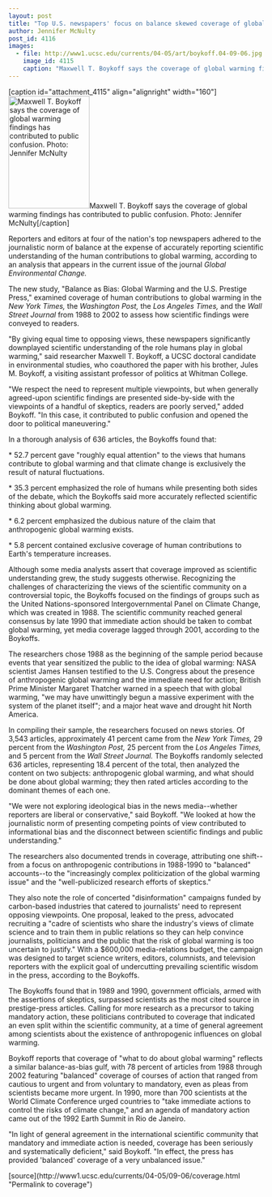 ```yaml
---
layout: post
title: "Top U.S. newspapers' focus on balance skewed coverage of global warming, analysis reveals"
author: Jennifer McNulty
post_id: 4116
images:
  - file: http://www1.ucsc.edu/currents/04-05/art/boykoff.04-09-06.jpg
    image_id: 4115
    caption: "Maxwell T. Boykoff says the coverage of global warming findings has contributed to public confusion. Photo: Jennifer McNulty"
---
```


[caption id="attachment_4115" align="alignright" width="160"]<a href="http://localhost/mysite/wp-content/uploads/2004/09/boykoff.04-09-06.jpg"><img class="size-full wp-image-4115" src="http://localhost/mysite/wp-content/uploads/2004/09/boykoff.04-09-06.jpg" alt="Maxwell T. Boykoff says the coverage of global warming findings has contributed to public confusion. Photo: Jennifer McNulty" width="160" height="222" /></a>Maxwell T. Boykoff says the coverage of global warming findings has contributed to public confusion. Photo: Jennifer McNulty[/caption]
<p>
  Reporters and editors at four of the nation's top newspapers adhered to the journalistic norm of balance at the expense of accurately reporting scientific understanding of the human contributions to global warming, according to an analysis that appears in the current issue of the journal <i>Global Environmental Change.</i>
</p>
<p>
  The new study, "Balance as Bias: Global Warming and the U.S. Prestige Press," examined coverage of human contributions to global warming in the <i>New York Times,</i> the <i>Washington Post,</i> the <i>Los Angeles Times,</i> and the <i>Wall Street Journal</i> from 1988 to 2002 to assess how scientific findings were conveyed to readers.<br>
</p>
<p>
  "By giving equal time to opposing views, these newspapers significantly downplayed scientific understanding of the role humans play in global warming," said researcher Maxwell T. Boykoff, a UCSC doctoral candidate in environmental studies, who coauthored the paper with his brother, Jules M. Boykoff, a visiting assistant professor of politics at Whitman College.<br>
</p>
<p>
  "We respect the need to represent multiple viewpoints, but when generally agreed-upon scientific findings are presented side-by-side with the viewpoints of a handful of skeptics, readers are poorly served," added Boykoff. "In this case, it contributed to public confusion and opened the door to political maneuvering."<br>
</p>
<p>
  In a thorough analysis of 636 articles, the Boykoffs found that:<br>
</p>
<p>
  * 52.7 percent gave "roughly equal attention" to the views that humans contribute to global warming and that climate change is exclusively the result of natural fluctuations.<br>
</p>
<p>
  * 35.3 percent emphasized the role of humans while presenting both sides of the debate, which the Boykoffs said more accurately reflected scientific thinking about global warming.<br>
</p>
<p>
  * 6.2 percent emphasized the dubious nature of the claim that anthropogenic global warming exists.<br>
</p>
<p>
  * 5.8 percent contained exclusive coverage of human contributions to Earth's temperature increases.<br>
</p>
<p>
  Although some media analysts assert that coverage improved as scientific understanding grew, the study suggests otherwise. Recognizing the challenges of characterizing the views of the scientific community on a controversial topic, the Boykoffs focused on the findings of groups such as the United Nations-sponsored Intergovernmental Panel on Climate Change, which was created in 1988. The scientific community reached general consensus by late 1990 that immediate action should be taken to combat global warming, yet media coverage lagged through 2001, according to the Boykoffs.<br>
</p>
<p>
  The researchers chose 1988 as the beginning of the sample period because events that year sensitized the public to the idea of global warming: NASA scientist James Hansen testified to the U.S. Congress about the presence of anthropogenic global warming and the immediate need for action; British Prime Minister Margaret Thatcher warned in a speech that with global warming, "we may have unwittingly begun a massive experiment with the system of the planet itself"; and a major heat wave and drought hit North America.<br>
</p>
<p>
  In compiling their sample, the researchers focused on news stories. Of 3,543 articles, approximately 41 percent came from the <i>New York Times,</i> 29 percent from the <i>Washington Post,</i> 25 percent from the <i>Los Angeles Times,</i> and 5 percent from the <i>Wall Street Journal.</i> The Boykoffs randomly selected 636 articles, representing 18.4 percent of the total, then analyzed the content on two subjects: anthropogenic global warming, and what should be done about global warming; they then rated articles according to the dominant themes of each one.<br>
</p>
<p>
  "We were not exploring ideological bias in the news media--whether reporters are liberal or conservative," said Boykoff. "We looked at how the journalistic norm of presenting competing points of view contributed to informational bias and the disconnect between scientific findings and public understanding."<br>
</p>
<p>
  The researchers also documented trends in coverage, attributing one shift--from a focus on anthropogenic contributions in 1988-1990 to "balanced" accounts--to the "increasingly complex politicization of the global warming issue" and the "well-publicized research efforts of skeptics."<br>
</p>
<p>
  They also note the role of concerted "disinformation" campaigns funded by carbon-based industries that catered to journalists' need to represent opposing viewpoints. One proposal, leaked to the press, advocated recruiting a "cadre of scientists who share the industry's views of climate science and to train them in public relations so they can help convince journalists, politicians and the public that the risk of global warming is too uncertain to justify." With a $600,000 media-relations budget, the campaign was designed to target science writers, editors, columnists, and television reporters with the explicit goal of undercutting prevailing scientific wisdom in the press, according to the Boykoffs.<br>
</p>
<p>
  The Boykoffs found that in 1989 and 1990, government officials, armed with the assertions of skeptics, surpassed scientists as the most cited source in prestige-press articles. Calling for more research as a precursor to taking mandatory action, these politicians contributed to coverage that indicated an even split within the scientific community, at a time of general agreement among scientists about the existence of anthropogenic influences on global warming.<br>
</p>
<p>
  Boykoff reports that coverage of "what to do about global warming" reflects a similar balance-as-bias gulf, with 78 percent of articles from 1988 through 2002 featuring "balanced" coverage of courses of action that ranged from cautious to urgent and from voluntary to mandatory, even as pleas from scientists became more urgent. In 1990, more than 700 scientists at the World Climate Conference urged countries to "take immediate actions to control the risks of climate change," and an agenda of mandatory action came out of the 1992 Earth Summit in Rio de Janeiro.<br>
</p>
<p>
  "In light of general agreement in the international scientific community that mandatory and immediate action is needed, coverage has been seriously and systematically deficient," said Boykoff. "In effect, the press has provided 'balanced' coverage of a very unbalanced issue."<br>
</p>
[source](http://www1.ucsc.edu/currents/04-05/09-06/coverage.html "Permalink to coverage")
